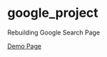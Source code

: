# google_project
Rebuilding Google Search Page

<a href="https://kayumoren004.github.io/google_project/" target="_blank">Demo Page</a>
